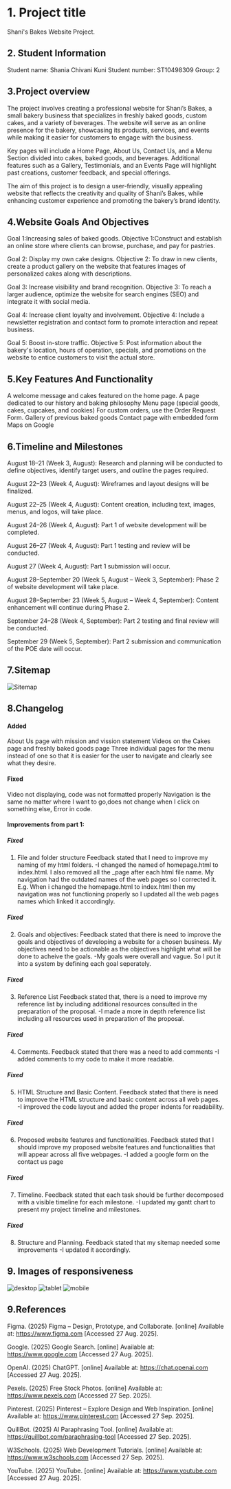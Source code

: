 # 1. Project title 
Shani's Bakes Website Project.

## 2. Student Information 
Student name: Shania Chivani Kuni 
Student number: ST10498309
Group: 2 

## 3.Project overview 
The project involves creating a professional website for Shani’s Bakes, a small bakery business that specializes in freshly baked goods, custom cakes, and a variety of beverages. The website will serve as an online presence for the bakery, showcasing its products, services, and events while making it easier for customers to engage with the business.

Key pages will include a Home Page, About Us, Contact Us, and a Menu Section divided into cakes, baked goods, and beverages. Additional features such as a Gallery, Testimonials, and an Events Page will highlight past creations, customer feedback, and special offerings.

The aim of this project is to design a user-friendly, visually appealing website that reflects the creativity and quality of Shani’s Bakes, while enhancing customer experience and promoting the bakery’s brand identity.

## 4.Website Goals And Objectives
Goal 1:Increasing sales of baked goods.
Objective 1:Construct and establish an online store where clients can browse, purchase, and pay for pastries.

Goal 2: Display my own cake designs.
Objective 2: To draw in new clients, create a product gallery on the website that features images of personalized cakes along with descriptions.

Goal 3: Increase visibility and brand recognition.
Objective 3: To reach a larger audience, optimize the website for search engines (SEO) and integrate it with social media.

Goal 4: Increase client loyalty and involvement.
Objective 4: Include a newsletter registration and contact form to promote interaction and repeat business.

Goal 5: Boost in-store traffic.
Objective 5: Post information about the bakery's location, hours of operation, specials, and promotions on the website to entice customers to visit the actual store.


## 5.Key Features And Functionality
A welcome message and cakes featured on the home page. 
A page dedicated to our history and baking philosophy 
Menu page (special goods, cakes, cupcakes, and cookies) 
For custom orders, use the Order Request Form. 
Gallery of previous baked goods 
Contact page with embedded form Maps on Google

## 6.Timeline and Milestones 

August 18–21 (Week 3, August): Research and planning will be conducted to define objectives, identify target users, and outline the pages required.

August 22–23 (Week 4, August): Wireframes and layout designs will be finalized.

August 22–25 (Week 4, August): Content creation, including text, images, menus, and logos, will take place.

August 24–26 (Week 4, August): Part 1 of website development will be completed.

August 26–27 (Week 4, August): Part 1 testing and review will be conducted.

August 27 (Week 4, August): Part 1 submission will occur.

August 28–September 20 (Week 5, August – Week 3, September): Phase 2 of website development will take place.

August 28–September 23 (Week 5, August – Week 4, September): Content enhancement will continue during Phase 2.

September 24–28 (Week 4, September): Part 2 testing and final review will be conducted.

September 29 (Week 5, September): Part 2 submission and communication of the POE date will occur.

## 7.Sitemap 
![Sitemap](_images/sitemap2.0.png)

## 8.Changelog 
#### Added 
About Us page with mission and vission statement 
Videos on the Cakes page and freshly baked goods page 
Three individual pages for the menu instead of one so that it is easier for the user to navigate and clearly see what they desire. 

#### Fixed 
Video not displaying, code was not formatted properly 
Navigation is the same no matter where I want to go,does not change when I click on something else, Error in code. 

#### Improvements from part 1:
##### Fixed 
1. File and folder structure
Feedback stated that I need to improve my naming of my html folders. 
-I changed the named of homepage.html to index.html. 
I also removed all the _page after each html file name. 
My navigation had the outdated names of the web pages so I corrected it. 
E.g. When i changed the homepage.html to index.html then my navigation was not functioning properly so I updated all the web pages names which linked it accordingly. 

##### Fixed
2. Goals and objectives:
Feedback stated that there is need to improve the goals and objectives of developing a website for a chosen business. 
My objectives need to be actionable as the objectives highlight what will be done to acheive the goals. 
-My goals were overall and vague. 
So I put it into a system by defining each goal seperately. 

##### Fixed 
3. Reference List 
Feedback stated that, there is a need to improve my reference list by including additional resources consulted in the preparation of the proposal. 
-I made a more in depth reference list including all resources used in preparation of the proposal. 

##### Fixed 
4. Comments. 
Feedback stated that there was a need to add comments 
-I added comments to my code to make it more readable.

##### Fixed 
5. HTML Structure and Basic Content. 
Feedback stated that there is need to improve the HTML structure and basic content across all web pages. 
-I improved the code layout and added the proper indents for readability.

##### Fixed 
6. Proposed website features and functionalities. 
Feedback stated that I should improve my proposed website features and functionalities that will appear across all five webpages. 
-I added a google form on the contact us page 

##### Fixed 
7. Timeline.
Feedback stated that each task should be further decomposed with a visible timeline for each milestone. 
-I updated my gantt chart to present my project timeline and milestones. 

##### Fixed 
8. Structure and Planning.
Feedback stated that my sitemap needed some improvements 
-I updated it accordingly. 

## 9. Images of responsiveness 
![desktop](_images/desktop.png)
![tablet](_images/tablet.png)
![mobile](_images/mobile.png)




## 9.References 
Figma. (2025) Figma – Design, Prototype, and Collaborate. [online] 
Available at: https://www.figma.com
 [Accessed 27 Aug. 2025].

Google. (2025) Google Search. [online] 
Available at: https://www.google.com
 [Accessed 27 Aug. 2025].

OpenAI. (2025) ChatGPT. [online] 
Available at: https://chat.openai.com
 [Accessed 27 Aug. 2025].

Pexels. (2025) Free Stock Photos. [online] 
Available at: https://www.pexels.com
 [Accessed 27 Sep. 2025].

Pinterest. (2025) Pinterest – Explore Design and Web Inspiration. [online] 
Available at: https://www.pinterest.com
 [Accessed 27 Sep. 2025].

QuillBot. (2025) AI Paraphrasing Tool. [online] 
Available at: https://quillbot.com/paraphrasing-tool
 [Accessed 27 Sep. 2025].

W3Schools. (2025) Web Development Tutorials. [online] 
Available at: https://www.w3schools.com
 [Accessed 27 Sep. 2025].

YouTube. (2025) YouTube. [online] 
Available at: https://www.youtube.com
 [Accessed 27 Aug. 2025].


